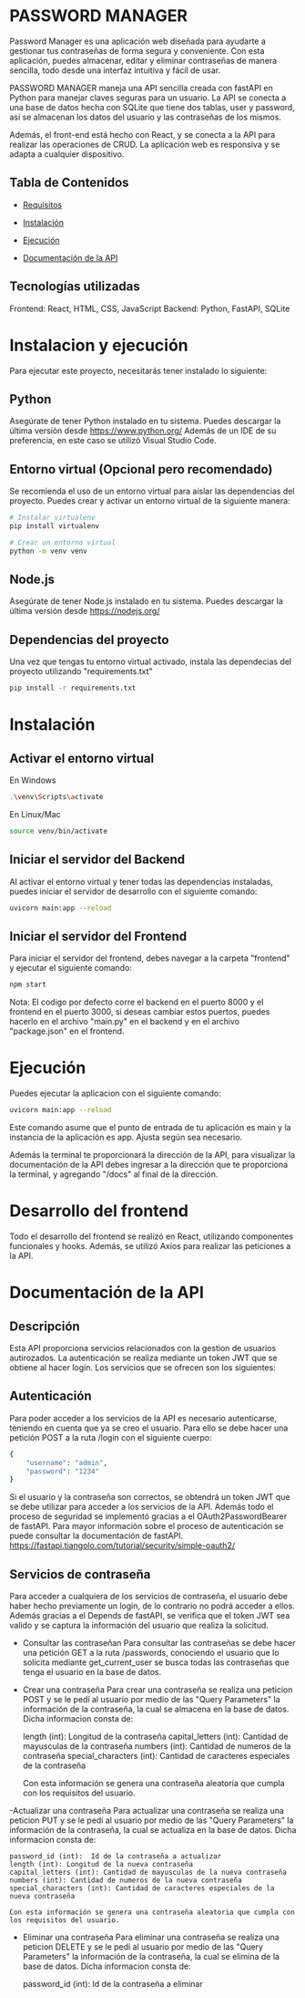# PASSWORD MANAGER

Password Manager es una aplicación web diseñada para ayudarte a gestionar tus contraseñas de forma segura y conveniente. Con esta aplicación, puedes almacenar, editar y eliminar contraseñas de manera sencilla, todo desde una interfaz intuitiva y fácil de usar.

PASSWORD MANAGER maneja una API sencilla creada con fastAPI en Python para manejar claves seguras para un usuario. La API se conecta a una base de datos hecha con SQLite que tiene dos tablas, user y password, así se almacenan los datos del usuario y las contraseñas de los mismos.

Además, el front-end está hecho con React, y se conecta a la API para realizar las operaciones de CRUD. La aplicación web es responsiva y se adapta a cualquier dispositivo.

## Tabla de Contenidos

- [Requisitos](#requisitos)
- [Instalación](#instalación)
- [Ejecución](#ejecución)

- [Documentación de la API](#documentación-de-la-api)

## Tecnologías utilizadas
Frontend: React, HTML, CSS, JavaScript
Backend: Python, FastAPI, SQLite


# Instalacion y ejecución
Para ejecutar este proyecto, necesitarás tener instalado lo siguiente:

## Python
Asegúrate de tener Python instalado en tu sistema. Puedes descargar la última versión desde https://www.python.org/
Además de un IDE de su preferencia, en este caso se utilizó Visual Studio Code.

## Entorno virtual (Opcional pero recomendado)
Se recomienda el uso de un entorno virtual para aislar las dependencias del proyecto. Puedes crear y activar un entorno virtual de la siguiente manera:



```bash
# Instalar virtualenv
pip install virtualenv

# Crear un entorno virtual
python -m venv venv

```

## Node.js
Asegúrate de tener Node.js instalado en tu sistema. Puedes descargar la última versión desde https://nodejs.org/

## Dependencias del proyecto
Una vez que tengas tu entorno virtual activado, instala las dependecias del proyecto utilizando "requirements.txt"
```bash
pip install -r requirements.txt
```

# Instalación
## Activar el entorno virtual
En Windows
```bash
.\venv\Scripts\activate
```
En Linux/Mac
```bash
source venv/bin/activate
```

## Iniciar el servidor del Backend
Al activar el entorno virtual y tener todas las dependencias instaladas, puedes iniciar el servidor de desarrollo con el siguiente comando:
```bash
uvicorn main:app --reload
```
## Iniciar el servidor del Frontend
Para iniciar el servidor del frontend, debes navegar a la carpeta "frontend" y ejecutar el siguiente comando:
```bash
npm start
```

Nota: El codigo por defecto corre el backend en el puerto 8000 y el frontend en el puerto 3000, si deseas cambiar estos puertos, puedes hacerlo en el archivo "main.py" en el backend y en el archivo "package.json" en el frontend.


# Ejecución
Puedes ejecutar la aplicacion con el siguiente comando:
```bash
uvicorn main:app --reload
```
Este comando asume que el punto de entrada de tu aplicación es main y la instancia de la aplicación es app. Ajusta según sea necesario.

Además la terminal te proporcionará la dirección de la API, para visualizar la documentación de la API debes ingresar a la dirección que te proporciona la terminal, y agregando "/docs" al final de la dirección.

# Desarrollo del frontend
Todo el desarrollo del frontend se realizó en React, utilizando componentes funcionales y hooks. Además, se utilizó Axios para realizar las peticiones a la API.


# Documentación de la API

## Descripción
Esta API proporciona servicios relacionados con la gestion de usuarios autirozados. La autenticación se realiza mediante un token JWT que se obtiene al hacer login. Los servicios que se ofrecen son los siguientes:


## Autenticación
Para poder acceder a los servicios de la API es necesario autenticarse, teniendo en cuenta que ya se creo el usuario. Para ello se debe hacer una petición POST a la ruta /login con el siguiente cuerpo:
```bash
{
    "username": "admin",
    "password": "1234"
}
```
Si el usuario y la contraseña son correctos, se obtendrá un token JWT que se debe utilizar para acceder a los servicios de la API. Además todo el proceso de seguridad se implementó gracias a el OAuth2PasswordBearer de fastAPI. Para mayor información sobre el proceso de autenticación se puede consultar la documentación de fastAPI. https://fastapi.tiangolo.com/tutorial/security/simple-oauth2/

## Servicios de contraseña
Para acceder a cualquiera de los servicios de contraseña, el usuario debe haber hecho previamente un login, de lo contrario no podrá acceder a ellos. Además gracias a el Depends de fastAPI, se verifica que el token JWT sea valido y se captura la información del usuario que realiza la solicitud.

- Consultar las contraseñan
    Para consultar las contraseñas se debe hacer una petición GET a la ruta /passwords, conociendo el usuario que lo solicita mediante get_current_user se busca todas las contraseñas que tenga el usuario en la base de datos.

- Crear una contraseña
    Para crear una contraseña se realiza una peticion POST y se le pedí al usuario por medio de las "Query Parameters" la información de la contraseña, la cual se almacena en la base de datos. Dicha informacion consta de:

    length (int): Longitud de la contraseña
    capital_letters (int): Cantidad de mayusculas de la contraseña
    numbers (int): Cantidad de numeros de la contraseña
    special_characters (int): Cantidad de caracteres especiales de la contraseña

    Con esta información se genera una contraseña aleatoria que cumpla con los requisitos del usuario.

-Actualizar una contraseña
    Para actualizar una contraseña se realiza una peticion PUT y se le pedí al usuario por medio de las "Query Parameters" la información de la contraseña, la cual se actualiza en la base de datos. Dicha informacion consta de:

    password_id (int):  Id de la contraseña a actualizar
    length (int): Longitud de la nueva contraseña
    capital_letters (int): Cantidad de mayusculas de la nueva contraseña
    numbers (int): Cantidad de numeros de la nueva contraseña
    special_characters (int): Cantidad de caracteres especiales de la nueva contraseña

    Con esta información se genera una contraseña aleatoria que cumpla con los requisitos del usuario.

- Eliminar una contraseña
    Para eliminar una contraseña se realiza una peticion DELETE y se le pedí al usuario por medio de las "Query Parameters" la información de la contraseña, la cual se elimina de la base de datos. Dicha informacion consta de:

    password_id (int): Id de la contraseña a eliminar


